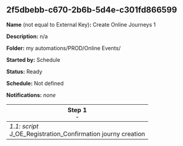 ## 2f5dbebb-c670-2b6b-5d4e-c301fd866599

**Name** (not equal to External Key)**:** Create Online Journeys 1

**Description:** n/a

**Folder:** my automations/PROD/Online Events/

**Started by:** Schedule

**Status:** Ready

**Schedule:** Not defined

**Notifications:** _none_


| Step 1<br>_<small>-</small>_ |
| --- |
| _1.1: script_<br>J_OE_Registration_Confirmation journy creation |
